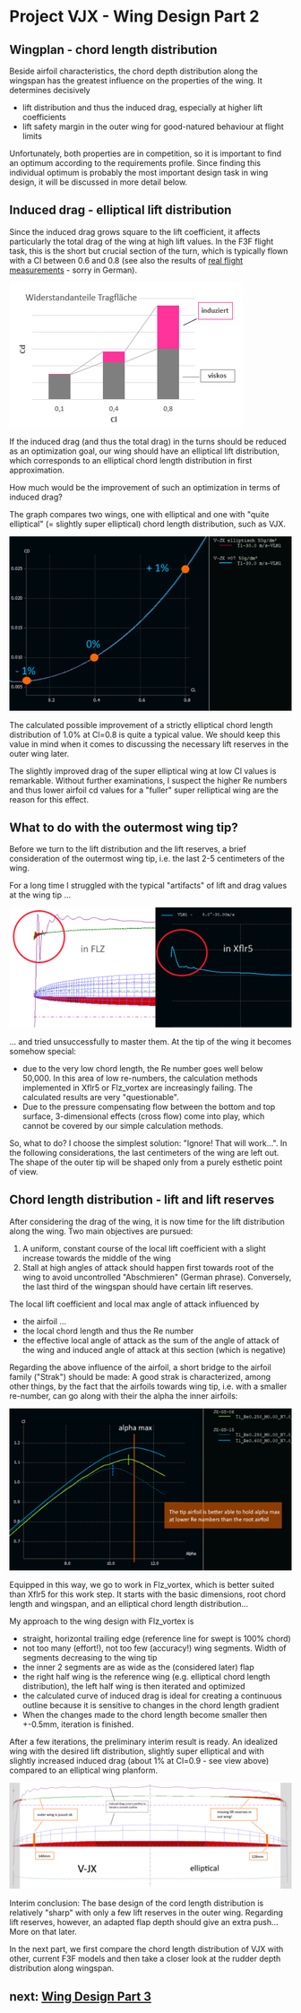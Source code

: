 # Project VJX - Wing Design Part 2

## Wingplan - chord length distribution


Beside airfoil characteristics, the chord depth distribution along the wingspan has the greatest influence on the properties of the wing. It determines decisively 

-	lift distribution and thus the induced drag, especially at higher lift coefficients 
-	lift safety margin in the outer wing for good-natured behaviour at flight limits

Unfortunately, both properties are in competition, so it is important to find an optimum according to the requirements profile. Since finding this individual optimum is probably the most important design task in wing design, it will be discussed in more detail below.

## Induced drag - elliptical lift distribution 

Since the induced drag grows square to the lift coefficient, it affects particularly the total drag of the wing at high lift values. In the F3F flight task, this is the short but crucial section of the turn, which is typically flown with a Cl between 0.6 and 0.8 (see also the results of [real flight measurements](https://www.rc-network.de/threads/flugvermessung-bei-f3f.11812891/post-12099993) - sorry in German). 

![Induced drag](images/wing_drag_induced.png "Induced drag")

If the induced drag (and thus the total drag) in the turns should be reduced as an optimization goal, our wing should have an elliptical lift distribution, which corresponds to an elliptical chord length distribution in first approximation. 

How much would be the improvement of such an optimization in terms of induced drag? 

The graph compares two wings, one with elliptical and one with "quite elliptical" (= slightly super elliptical) chord length distribution, such as VJX. 

![Elliptical vs. VJX](images/wing_drag_V-JX_vs_elliptical.png "Elliptical vs. VJX")

The calculated possible improvement of a strictly elliptical chord length distribution of 1.0% at Cl=0.8 is quite a typical value. We should keep this value in mind when it comes to discussing the necessary lift reserves in the outer wing later.

The slightly improved drag of the super elliptical wing at low Cl values is remarkable. Without further examinations, I suspect the higher Re numbers and thus lower airfoil cd values for a "fuller" super relliptical wing are the reason for this effect.

## What to do with the outermost wing tip?

Before we turn to the lift distribution and the lift reserves, a brief consideration of the outermost wing tip, i.e. the last 2-5 centimeters of the wing. 

For a long time I struggled with the typical "artifacts" of lift and drag values at the wing tip ... 

![Wing tip artefacts](images/wing_tip_artefacts.png )

... and tried unsuccessfully to master them. At the tip of the wing it becomes somehow special:

-	due to the very low chord length, the Re number goes well below 50,000. In this area of low re-numbers, the calculation methods implemented in Xflr5 or Flz_vortex are increasingly failing. The calculated results are very "questionable".
-	Due to the pressure compensating flow between the bottom and top surface, 3-dimensional effects (cross flow) come into play, which cannot be covered by our simple calculation methods.

So, what to do? I choose the simplest solution: "Ignore! That will work...". In the following considerations, the last centimeters of the wing are left out. The shape of the outer tip will be shaped only from a purely esthetic point of view. 

## Chord length distribution - lift and lift reserves 

After considering the drag of the wing, it is now time for the lift distribution along the wing. Two main objectives are pursued:

1.	A uniform, constant course of the local lift coefficient with a slight increase towards the middle of the wing
2.	Stall at high angles of attack should happen first towards root of the wing to avoid uncontrolled "Abschmieren" (German phrase). Conversely, the last third of the wingspan should have certain lift reserves. 

The local lift coefficient and local max angle of attack influenced by

-	the airfoil ... 
-	the local chord length and thus the Re number 
-	the effective local angle of attack as the sum of the angle of attack of the wing and induced angle of attack at this section (which is negative) 
 
Regarding the above influence of the airfoil, a short bridge to the airfoil family ("Strak") should be made: A good strak is characterized, among other things, by the fact that the airfoils towards wing tip, i.e. with a smaller re-number, can go along with their the alpha the inner airfoils:

![Tip airfoil at lower Re number](images/Tip_airfoil_lower_Re_number.png )
 
Equipped in this way, we go to work in Flz_vortex, which is better suited than Xflr5 for this work step. It starts with the basic dimensions, root chord length and wingspan, and an elliptical chord length distribution...

My approach to the wing design with Flz_vortex is 

-	straight, horizontal trailing edge (reference line for swept is 100% chord) 
-	not too many (effort!), not too few (accuracy!) wing segments. Width of segments decreasing to the wing tip
-	the inner 2 segments are as wide as the (considered later) flap
-	the right half wing is the reference wing (e.g. elliptical chord length distribution), the left half wing is then iterated and optimized
-	the calculated curve of induced drag is ideal for creating a continuous outline because it is sensitive to changes in the chord length gradient
-	When the changes made to the chord length become smaller then +-0.5mm, iteration is finished. 

After a few iterations, the preliminary interim result is ready. An idealized wing with the desired lift distribution, slightly super elliptical and with slightly increased induced drag (about 1% at Cl=0.9 - see view above) compared to an elliptical wing planform. 

![Lift distribution](images/lift_distribution_vs_elliptical.png )

Interim conclusion: The base design of the cord length distribution is relatively "sharp" with only a few lift reserves in the outer wing. Regarding lift reserves, however, an adapted flap depth should give an extra push... More on that later. 

In the next part, we first compare the chord length distribution of VJX with other, current F3F models and then take a closer look at the rudder depth distribution along wingspan. 

## next: [Wing Design Part 3](wing_design_3.md)


